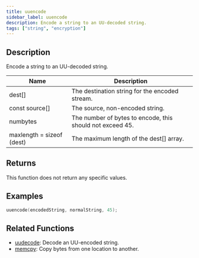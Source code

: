 ```yaml
---
title: uuencode
sidebar_label: uuencode
description: Encode a string to an UU-decoded string.
tags: ["string", "encryption"]
---
```


<LowercaseNote />

## Description

Encode a string to an UU-decoded string.

| Name                      | Description                                               |
| ------------------------- | --------------------------------------------------------- |
| dest[]                    | The destination string for the encoded stream.            |
| const source[]            | The source, non-encoded string.                           |
| numbytes                  | The number of bytes to encode, this should not exceed 45. |
| maxlength = sizeof (dest) | The maximum length of the dest[] array.                   |

## Returns

This function does not return any specific values.

## Examples

```c
uuencode(encodedString, normalString, 45);
```

## Related Functions

- [uudecode](uudecode): Decode an UU-encoded string.
- [memcpy](memcpy): Copy bytes from one location to another.
